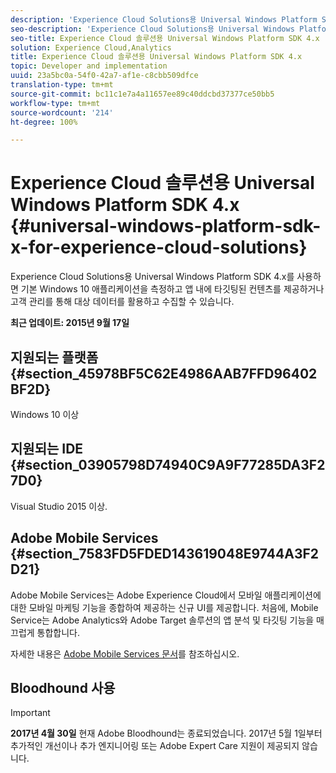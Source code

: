 ```yaml
---
description: 'Experience Cloud Solutions용 Universal Windows Platform SDK 4.x를 사용하면 기본 Windows 10 애플리케이션을 측정하고 앱 내에 타깃팅된 컨텐츠를 제공하거나 고객 관리를 통해 대상 데이터를 활용하고 수집할 수 있습니다. '
seo-description: 'Experience Cloud Solutions용 Universal Windows Platform SDK 4.x를 사용하면 기본 Windows 10 애플리케이션을 측정하고 앱 내에 타깃팅된 컨텐츠를 제공하거나 고객 관리를 통해 대상 데이터를 활용하고 수집할 수 있습니다. '
seo-title: Experience Cloud 솔루션용 Universal Windows Platform SDK 4.x
solution: Experience Cloud,Analytics
title: Experience Cloud 솔루션용 Universal Windows Platform SDK 4.x
topic: Developer and implementation
uuid: 23a5bc0a-54f0-42a7-af1e-c8cbb509dfce
translation-type: tm+mt
source-git-commit: bc11c1e7a4a11657ee89c40ddcbd37377ce50bb5
workflow-type: tm+mt
source-wordcount: '214'
ht-degree: 100%

---
```



# Experience Cloud 솔루션용 Universal Windows Platform SDK 4.x {#universal-windows-platform-sdk-x-for-experience-cloud-solutions}

Experience Cloud Solutions용 Universal Windows Platform SDK 4.x를 사용하면 기본 Windows 10 애플리케이션을 측정하고 앱 내에 타깃팅된 컨텐츠를 제공하거나 고객 관리를 통해 대상 데이터를 활용하고 수집할 수 있습니다. 

**최근 업데이트: 2015년 9월 17일**

## 지원되는 플랫폼 {#section_45978BF5C62E4986AAB7FFD96402BF2D}

Windows 10 이상

## 지원되는 IDE {#section_03905798D74940C9A9F77285DA3F27D0}

Visual Studio 2015 이상.

## Adobe Mobile Services {#section_7583FD5FDED143619048E9744A3F2D21}

Adobe Mobile Services는 Adobe Experience Cloud에서 모바일 애플리케이션에 대한 모바일 마케팅 기능을 종합하여 제공하는 신규 UI를 제공합니다. 처음에, Mobile Service는 Adobe Analytics와 Adobe Target 솔루션의 앱 분석 및 타깃팅 기능을 매끄럽게 통합합니다.

자세한 내용은 [Adobe Mobile Services 문서](/help/using/home.md)를 참조하십시오.

## Bloodhound 사용

>[!IMPORTANT]
>
>**2017년 4월 30일** 현재 Adobe Bloodhound는 종료되었습니다. 2017년 5월 1일부터 추가적인 개선이나 추가 엔지니어링 또는 Adobe Expert Care 지원이 제공되지 않습니다.
